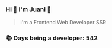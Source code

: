 ### Hi 👋 I&#39;m Juani 🦁

> I&#39;m a Frontend Web Developer SSR

### 📚 Days being a developer: 542
